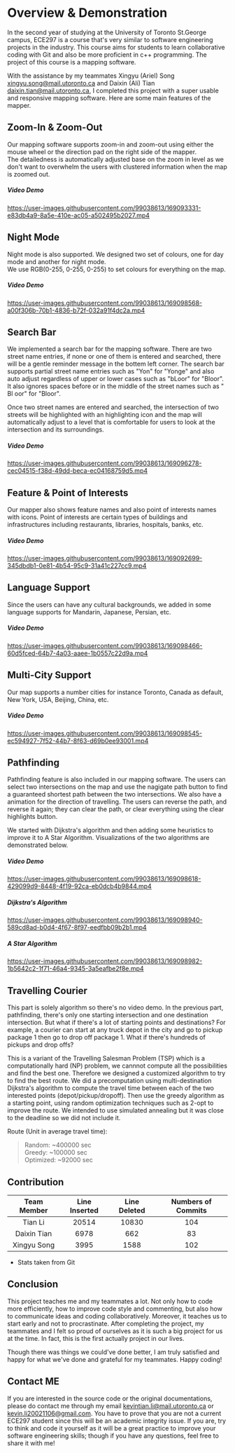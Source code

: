 # Overview & Demonstration
In the second year of studying at the University of Toronto St.George campus, ECE297 is a course that's very similar to software engineering projects in the industry.
This course aims for students to learn collaborative coding with Git and also be more proficient in c++ programming. The project of this course is a mapping software.<br/>

With the assistance by my teammates Xingyu (Ariel) Song <xingyu.song@mail.utoronto.ca> and Daixin (Ali) Tian <daixin.tian@mail.utoronto.ca>, I completed this project with a super usable and responsive mapping software. Here are some main features of the mapper.<br/>

## Zoom-In & Zoom-Out
Our mapping software supports zoom-in and zoom-out using either the mouse wheel or the direction pad on the right side of the mapper.<br/>
The detailedness is automatically adjusted base on the zoom in level as we don't want to overwhelm the users with clustered information when the map is zoomed out.
##### Video Demo
https://user-images.githubusercontent.com/99038613/169093331-e83db4a9-8a5e-410e-ac05-a502495b2027.mp4

## Night Mode
Night mode is also supported. We designed two set of colours, one for day mode and another for night mode.<br/>
We use RGB(0-255, 0-255, 0-255) to set colours for everything on the map.
##### Video Demo
https://user-images.githubusercontent.com/99038613/169098568-a00f306b-70b1-4836-b72f-032a91f4dc2a.mp4

## Search Bar
We implemented a search bar for the mapping software. There are two street name entries, if none or one of them is entered and searched, there will be a gentle reminder message in the bottem left corner. The search bar supports partial street name entries such as "Yon" for "Yonge" and also auto adjust regardless of upper or lower cases such as "bLoor" for "Bloor". It also ignores spaces before or in the middle of the street names such as "  Bl  oor" for "Bloor".<br/>

Once two street names are entered and searched, the intersection of two streets will be highlighted with an highlighting icon and the map will automatically adjust to a level that is comfortable for users to look at the intersection and its surroundings.<br/>
##### Video Demo
https://user-images.githubusercontent.com/99038613/169096278-cec04515-f38d-49dd-beca-ec04168759d5.mp4

## Feature & Point of Interests
Our mapper also shows feature names and also point of interests names with icons. Point of interests are certain types of buildings and infrastructures including restaurants, libraries, hospitals, banks, etc.
##### Video Demo
https://user-images.githubusercontent.com/99038613/169092699-345dbdb1-0e81-4b54-95c9-31a41c227cc9.mp4

## Language Support
Since the users can have any cultural backgrounds, we added in some language supports for Mandarin, Japanese, Persian, etc. 
##### Video Demo
https://user-images.githubusercontent.com/99038613/169098466-60d5fced-64b7-4a03-aaee-1b0557c22d9a.mp4

## Multi-City Support
Our map supports a number cities for instance Toronto, Canada as default, New York, USA, Beijing, China, etc.
##### Video Demo
https://user-images.githubusercontent.com/99038613/169098545-ec594927-7f52-44b7-8f63-d69b0ee93001.mp4

## Pathfinding
Pathfinding feature is also included in our mapping software. The users can select two intersections on the map and use the nagigate path button to find a guaranteed shortest path between the two intersections. We also have a animation for the direction of travelling. The users can reverse the path, and reverse it again; they can clear the path, or clear everything using the clear highlights button.<br/>

We started with Dijkstra's algorithm and then adding some heuristics to improve it to A Star Algorithm.
Visualizations of the two algorithms are demonstrated below.<br/>
##### Video Demo
https://user-images.githubusercontent.com/99038613/169098618-429099d9-8448-4f19-92ca-eb0dcb4b9844.mp4

##### Dijkstra's Algorithm
https://user-images.githubusercontent.com/99038613/169098940-589cd8ad-b0d4-4f67-8f97-eedfbb09b2b1.mp4

##### A Star Algorithm
https://user-images.githubusercontent.com/99038613/169098982-1b5642c2-1f71-46a4-9345-3a5eafbe2f8e.mp4

## Travelling Courier
This part is solely algorithm so there's no video demo. In the previous part, pathfinding, there's only one starting intersection and one destination intersection. But what if there's a lot of starting points and destinations? For example, a courier can start at any truck depot in the city and go to pickup package 1 then go to drop off package 1. What if there's hundreds of pickups and drop offs?<br/>

This is a variant of the Travelling Salesman Problem (TSP) which is a computationally hard (NP) problem, we cannnot compute all the possibilities and find the best one. Therefore we designed a customized algorithm to try to find the best route. We did a precomputation using multi-destination Dijkstra's algorithm to compute the travel time between each of the two interested points (depot/pickup/dropoff). Then use the greedy algorithm as a starting point, using random optimization techniques such as 2-opt to improve the route. We intended to use simulated annealing but it was close to the deadline so we did not include it. <br/>

Route (Unit in average travel time):
> Random: ~400000 sec <br/>
> Greedy: ~100000 sec <br/>
> Optimized: ~92000 sec <br/>

## Contribution
| Team Member    | Line Inserted   | Line Deleted   | Numbers of Commits   |
| :-------------:| :-------------: | :------------: | :------------------: |
| Tian Li        |     20514       |     10830      |            104       |
| Daixin Tian    |      6978       |     662        |            83        |
| Xingyu Song    |      3995       |     1588       |            102       |

- Stats taken from Git

## Conclusion
This project teaches me and my teammates a lot. Not only how to code more efficiently, how to improve code style and commenting, but also how to communicate ideas and coding collaboratively. Moreover, it teaches us to start early and not to procrastinate. After completing the project, my teammates and I felt so proud of ourselves as it is such a big project for us at the time. In fact, this is the first actually project in our lives. <br/>

Though there was things we could've done better, I am truly satisfied and happy for what we've done and grateful for my teammates. Happy coding!

## Contact ME
If you are interested in the source code or the original documentations, please do contact me through my email <kevintian.li@mail.utoronto.ca> or <kevin.li20021106@gmail.com>. You have to prove that you are not a current ECE297 student since this will be an academic integrity issue. If you are, try to think and code it yourself as it will be a great practice to improve your software engineering skills; though if you have any questions, feel free to share it with me!
